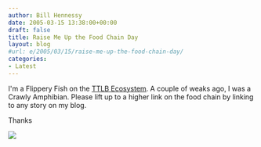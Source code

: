 ```yaml
---
author: Bill Hennessy
date: 2005-03-15 13:38:00+00:00
draft: false
title: Raise Me Up the Food Chain Day
layout: blog
#url: e/2005/03/15/raise-me-up-the-food-chain-day/
categories:
- Latest
---
```


I'm a Flippery Fish on the [TTLB Ecosystem](https://www.truthlaidbear.com/ecosystem.php). A couple of weaks ago, I was a Crawly Amphibian. Please lift up to a higher link on the food chain by linking to any story on my blog.




Thanks

![](https://blog.billhennessy.com/aggbug.aspx?PostID=1369)

